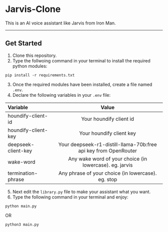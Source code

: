 # Jarvis-Clone

This is an AI voice assistant like Jarvis from Iron Man.

---

## Get Started

1. Clone this repository.
2. Type the follwoing command in your terminal to install the required python modules:
```git
pip install -r requirements.txt
```
3. Once the required modules have been installed, create a file named `.env`.
4. Declare the following variables in your `.env` file:

| Variable | Value |
| :------- | :---: |
| houndify-client-id | Your houndify client id |
| houndify-client-key | Your houndify client key |
| deepseek-client-key | Your deepseek-r1-distill-llama-70b:free api key from OpenRouter |
| wake-word | Any wake word of your choice (in lowercase). eg. jarvis |
| termination-phrase | Any phrase of your choice (in lowercase). eg. stop |

5. Next edit the `library.py` file to make your assistant what you want.
6. Type the following command in your terminal and enjoy:
```git
python main.py
```
OR
```git
python3 main.py
```